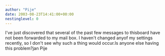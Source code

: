 ```yaml
---
author: "Pije"
date: 2003-08-23T14:41:00+00:00
nestinglevel: 0
---
```

I've just discovered that several of the past few messages to thisboard have not been forwarded to my mail box. I haven't changed anyof my settings recently, so I don't see why such a thing would occur.Is anyone else having this problem?jan Pije